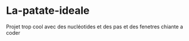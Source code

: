 # La-patate-ideale
Projet trop cool avec des nucléotides et des pas et des fenetres chiante a coder
